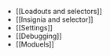 * [[Loadouts and selectors]] 
* [[Insignia and selector]] 
* [[Settings]]
* [[Debugging]]
* [[Moduels]]